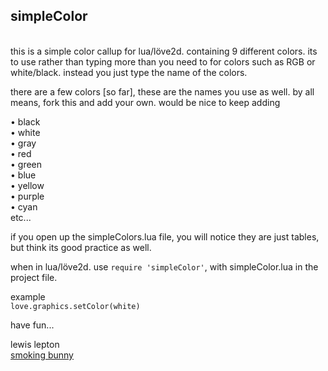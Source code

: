 simpleColor
------

<br>this is a simple color callup for lua/löve2d.
containing 9 different colors.
its to use rather than typing more than you need to for colors such as RGB or white/black.
instead you just type the name of the colors.

there are a few colors [so far], these are the names you use as well. by all means, fork this and add your own. would be nice to keep adding

• black<br>
• white<br>
• gray<br>
• red<br>
• green<br>
• blue<br>
• yellow<br>
• purple<br>
• cyan<br>
etc...

if you open up the simpleColors.lua file, you will notice they are just tables, but think its good practice as well.

when in lua/löve2d. use `require 'simpleColor'`, with simpleColor.lua in the project file.

example<br>
`love.graphics.setColor(white)`

have fun...

lewis lepton<br>
[smoking bunny](http://smokingbunny.net)